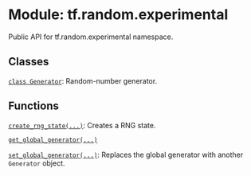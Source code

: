 <div itemscope itemtype="http://developers.google.com/ReferenceObject">
<meta itemprop="name" content="tf.random.experimental" />
<meta itemprop="path" content="Stable" />
</div>

# Module: tf.random.experimental

Public API for tf.random.experimental namespace.

<!-- Placeholder for "Used in" -->


## Classes

[`class Generator`](../../tf/random/experimental/Generator.md): Random-number generator.

## Functions

[`create_rng_state(...)`](../../tf/random/experimental/create_rng_state.md): Creates a RNG state.

[`get_global_generator(...)`](../../tf/random/experimental/get_global_generator.md)

[`set_global_generator(...)`](../../tf/random/experimental/set_global_generator.md): Replaces the global generator with another `Generator` object.

